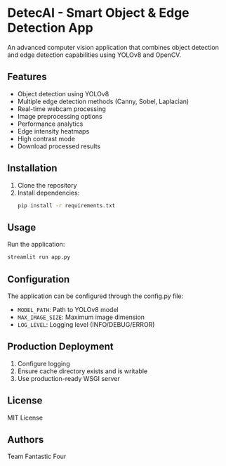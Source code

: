 # DetecAI - Smart Object & Edge Detection App

An advanced computer vision application that combines object detection and edge detection capabilities using YOLOv8 and OpenCV.

## Features

- Object detection using YOLOv8
- Multiple edge detection methods (Canny, Sobel, Laplacian)
- Real-time webcam processing
- Image preprocessing options
- Performance analytics
- Edge intensity heatmaps
- High contrast mode
- Download processed results

## Installation

1. Clone the repository
2. Install dependencies:
   ```bash
   pip install -r requirements.txt
   ```

## Usage

Run the application:
```bash
streamlit run app.py
```

## Configuration

The application can be configured through the config.py file:

- `MODEL_PATH`: Path to YOLOv8 model
- `MAX_IMAGE_SIZE`: Maximum image dimension
- `LOG_LEVEL`: Logging level (INFO/DEBUG/ERROR)

## Production Deployment

1. Configure logging
2. Ensure cache directory exists and is writable
3. Use production-ready WSGI server

## License

MIT License

## Authors

Team Fantastic Four